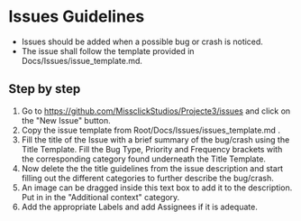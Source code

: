 # Issues Guidelines

- Issues should be added when a possible bug or crash is noticed.
- The issue shall follow the template provided in Docs/Issues/issue_template.md.



## Step by step

1. Go to https://github.com/MissclickStudios/Projecte3/issues and click on the "New Issue" button.
2. Copy the issue template from Root/Docs/Issues/issues_template.md .
3. Fill the title of the Issue with a brief summary of the bug/crash using the Title Template. Fill the Bug Type, Priority and Frequency brackets with the corresponding category found underneath the Title Template.
4. Now delete the the title guidelines from the issue description and start filling out the different categories to further describe the bug/crash.
5. An image can be dragged inside this text box to add it to the description. Put in in the "Additional context" category.
6. Add the appropriate Labels and add Assignees if it is adequate.